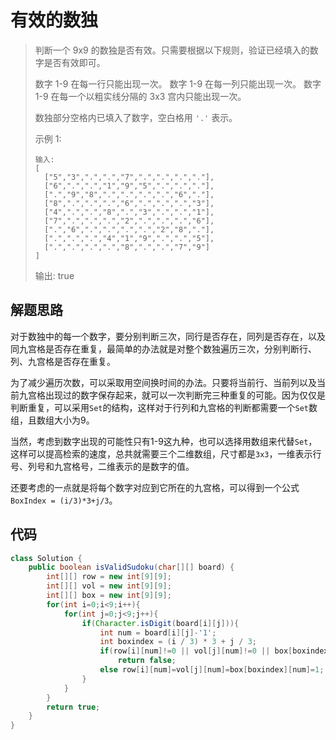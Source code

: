 # 有效的数独

> 判断一个 9x9 的数独是否有效。只需要根据以下规则，验证已经填入的数字是否有效即可。
>
> 数字 1-9 在每一行只能出现一次。
> 数字 1-9 在每一列只能出现一次。
> 数字 1-9 在每一个以粗实线分隔的 3x3 宫内只能出现一次。
>
> 数独部分空格内已填入了数字，空白格用 `'.'` 表示。
>
> 示例 1:
>
> ```
> 输入:
> [
>   ["5","3",".",".","7",".",".",".","."],
>   ["6",".",".","1","9","5",".",".","."],
>   [".","9","8",".",".",".",".","6","."],
>   ["8",".",".",".","6",".",".",".","3"],
>   ["4",".",".","8",".","3",".",".","1"],
>   ["7",".",".",".","2",".",".",".","6"],
>   [".","6",".",".",".",".","2","8","."],
>   [".",".",".","4","1","9",".",".","5"],
>   [".",".",".",".","8",".",".","7","9"]
> ]
> ```
>
>
> 输出: true

## 解题思路

对于数独中的每一个数字，要分别判断三次，同行是否存在，同列是否存在，以及同九宫格是否存在重复，最简单的办法就是对整个数独遍历三次，分别判断行、列、九宫格是否存在重复。

为了减少遍历次数，可以采取用空间换时间的办法。只要将当前行、当前列以及当前九宫格出现过的数字保存起来，就可以一次判断完三种重复的可能。因为仅仅是判断重复，可以采用`Set`的结构，这样对于行列和九宫格的判断都需要一个`Set`数组，且数组大小为9。

当然，考虑到数字出现的可能性只有1-9这九种，也可以选择用数组来代替`Set`，这样可以提高检索的速度，总共就需要三个二维数组，尺寸都是`3x3`，一维表示行号、列号和九宫格号，二维表示的是数字的值。

还要考虑的一点就是将每个数字对应到它所在的九宫格，可以得到一个公式`BoxIndex = (i/3)*3+j/3`。

## 代码

```java
class Solution {
    public boolean isValidSudoku(char[][] board) {
        int[][] row = new int[9][9];
        int[][] vol = new int[9][9];
        int[][] box = new int[9][9];
        for(int i=0;i<9;i++){
            for(int j=0;j<9;j++){
                if(Character.isDigit(board[i][j])){
                    int num = board[i][j]-'1';
                    int boxindex = (i / 3) * 3 + j / 3;
                    if(row[i][num]!=0 || vol[j][num]!=0 || box[boxindex][num]!=0)
                        return false;
                    else row[i][num]=vol[j][num]=box[boxindex][num]=1;
                }
            }
        }
        return true;
    }
}
```


